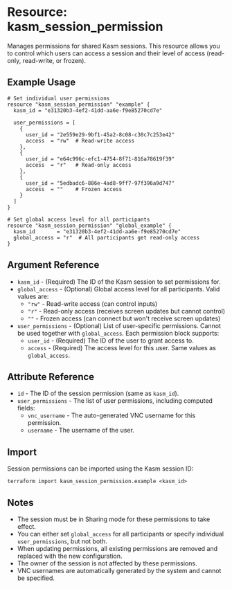 # Resource: kasm_session_permission

Manages permissions for shared Kasm sessions. This resource allows you to control which users can access a session and their level of access (read-only, read-write, or frozen).

## Example Usage

```hcl
# Set individual user permissions
resource "kasm_session_permission" "example" {
  kasm_id = "e31320b3-4ef2-41dd-aa6e-f9e85270cd7e"

  user_permissions = [
    {
      user_id = "2e559e29-9bf1-45a2-8c08-c30c7c253e42"
      access  = "rw"  # Read-write access
    },
    {
      user_id = "e64c996c-efc1-4754-8f71-816a78619f39"
      access  = "r"   # Read-only access
    },
    {
      user_id = "5edbadc6-886e-4ad8-9ff7-97f396a9d747"
      access  = ""    # Frozen access
    }
  ]
}

# Set global access level for all participants
resource "kasm_session_permission" "global_example" {
  kasm_id       = "e31320b3-4ef2-41dd-aa6e-f9e85270cd7e"
  global_access = "r"  # All participants get read-only access
}
```

## Argument Reference

* `kasm_id` - (Required) The ID of the Kasm session to set permissions for.
* `global_access` - (Optional) Global access level for all participants. Valid values are:
  * `"rw"` - Read-write access (can control inputs)
  * `"r"` - Read-only access (receives screen updates but cannot control)
  * `""` - Frozen access (can connect but won't receive screen updates)
* `user_permissions` - (Optional) List of user-specific permissions. Cannot be used together with `global_access`. Each permission block supports:
  * `user_id` - (Required) The ID of the user to grant access to.
  * `access` - (Required) The access level for this user. Same values as `global_access`.

## Attribute Reference

* `id` - The ID of the session permission (same as `kasm_id`).
* `user_permissions` - The list of user permissions, including computed fields:
  * `vnc_username` - The auto-generated VNC username for this permission.
  * `username` - The username of the user.

## Import

Session permissions can be imported using the Kasm session ID:

```shell
terraform import kasm_session_permission.example <kasm_id>
```

## Notes

* The session must be in Sharing mode for these permissions to take effect.
* You can either set `global_access` for all participants or specify individual `user_permissions`, but not both.
* When updating permissions, all existing permissions are removed and replaced with the new configuration.
* The owner of the session is not affected by these permissions.
* VNC usernames are automatically generated by the system and cannot be specified.
